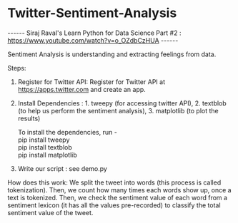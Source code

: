 # Twitter-Sentiment-Analysis

------ Siraj Raval's Learn Python for Data Science Part #2 : https://www.youtube.com/watch?v=o_OZdbCzHUA  ------

Sentiment Analysis is understanding and extracting feelings from data.




Steps:
1) Register for Twitter API: 
   Register for Twitter API at https://apps.twitter.com and create an app.

2) Install Dependencies : 1. tweepy (for accessing twitter API), 
                          2. textblob (to help us perform the sentiment analysis), 
                          3. matplotlib (to plot the results) 
                          
   To install the dependencies, run -    
   pip install tweepy   
   pip install textblob   
   pip install matplotlib
   
   
3) Write our script : see demo.py





How does this work:
We split the tweet into words (this process is called tokenization).
Then, we count how many times each words show up, once a text is tokenized.
Then, we check the sentiment value of each word from a sentiment lexicon (it has all the values pre-recorded) to classify the total sentiment value of the tweet.

